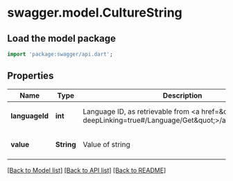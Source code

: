 # swagger.model.CultureString

## Load the model package
```dart
import 'package:swagger/api.dart';
```

## Properties
Name | Type | Description | Notes
------------ | ------------- | ------------- | -------------
**languageId** | **int** | Language ID, as retrievable from &lt;a href&#x3D;\&quot;?deepLinking&#x3D;true#/Language/Get\&quot;&gt;/api/Language&lt;/a&gt; | [optional] [default to null]
**value** | **String** | Value of string | [optional] [default to null]

[[Back to Model list]](../README.md#documentation-for-models) [[Back to API list]](../README.md#documentation-for-api-endpoints) [[Back to README]](../README.md)


